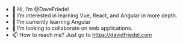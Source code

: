 - 👋 Hi, I’m @DaveFriedel
- 👀 I’m interested in learning Vue, React, and Angular in more depth.
- 🌱 I’m currently learning Angular
- 💞️ I’m looking to collaborate on web applications.
- 📫 How to reach me? Just go to https://davidfriedel.com

<!---
DaveFriedel/DaveFriedel is a ✨ special ✨ repository because its `README.md` (this file) appears on your GitHub profile.
You can click the Preview link to take a look at your changes.
--->
